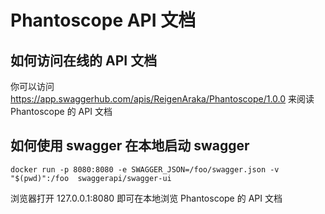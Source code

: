 # Phantoscope API 文档

## 如何访问在线的 API 文档

你可以访问 https://app.swaggerhub.com/apis/ReigenAraka/Phantoscope/1.0.0 来阅读 Phantoscope 的 API 文档

## 如何使用 swagger 在本地启动 swagger 

    docker run -p 8080:8080 -e SWAGGER_JSON=/foo/swagger.json -v "$(pwd)":/foo  swaggerapi/swagger-ui

浏览器打开 127.0.0.1:8080 即可在本地浏览 Phantoscope 的 API 文档

